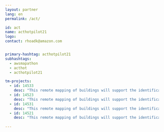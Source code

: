 ```yaml
---
layout: partner
lang: en
permalink: /act/

id: act
name: acthotpilot21
logo: 
contact: rhoadk@amazon.com


primary-hashtag: acthotpilot21
subhashtags:
  - awsmapathon
  - acthot
  - acthotpilot21

tm-projects:
  - id: 14533
    desc: "This remote mapping of buildings will support the identification and characterization of settlements, as well as the implementation of planned activities and largely the generation of data for humanitarian activities."
  - id: 14523
    desc: "This remote mapping of buildings will support the identification and characterization of settlements, as well as the implementation of planned activities and largely the generation of data for humanitarian activities."
  - id: 14531
    desc: "This remote mapping of buildings will support the identification and characterization of settlements, as well as the implementation of planned activities and largely the generation of data for humanitarian activities."
  - id: 14521
    desc: "This remote mapping of buildings will support the identification and characterization of settlements, as well as the implementation of planned activities and largely the generation of data for humanitarian activities."
    
---
```

